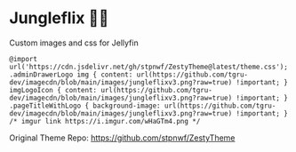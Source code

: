 # Jungleflix 🌴✨

Custom images and css for Jellyfin

```
@import url('https://cdn.jsdelivr.net/gh/stpnwf/ZestyTheme@latest/theme.css');
.adminDrawerLogo img { content: url(https://github.com/tgru-dev/imagecdn/blob/main/images/jungleflixv3.png?raw=true) !important; } imgLogoIcon { content: url(https://github.com/tgru-dev/imagecdn/blob/main/images/jungleflixv3.png?raw=true) !important; } .pageTitleWithLogo { background-image: url(https://github.com/tgru-dev/imagecdn/blob/main/images/jungleflixv3.png?raw=true) !important; } /* imgur link https://i.imgur.com/wHaGTm4.png */
```
Original Theme Repo:
https://github.com/stpnwf/ZestyTheme
